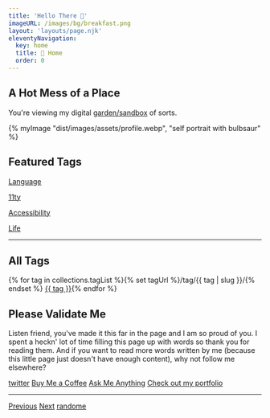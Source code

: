 ```yaml
---
title: 'Hello There 👋'
imageURL: /images/bg/breakfast.png
layout: 'layouts/page.njk'
eleventyNavigation:
  key: home
  title: 🐀 Home
  order: 0
---
```


## A Hot Mess of a Place

You're viewing my digital [garden/sandbox](https://maggieappleton.com/garden-history) of sorts.

{% myImage "dist/images/assets/profile.webp", "self portrait with bulbsaur" %}

## Featured Tags

<div class="grid grid-cols-1 gap-8 md:grid-cols-2">
  <a class="border-none" href="/tag/languages/">
  <div class="rounded-lg shadow-md" style="background-image: url('https://mdbcdn.b-cdn.net/img/new/slides/146.webp');background-size: cover;">
  <div class="rounded-lg overlay hover:bg-purple-600 transition-shadow hover:shadow-2xl text-center text-white p-8 text-3xl"><p>Language</p></div>
 </div>
  </a>

   <a class="border-hidden" href="/tag/11ty/">
     <div class="rounded-lg shadow-md" style="background-image: url('https://images.unsplash.com/photo-1581276879432-15e50529f34b?ixlib=rb-4.0.3&ixid=MnwxMjA3fDB8MHxwaG90by1wYWdlfHx8fGVufDB8fHx8&auto=format&fit=crop&w=1170&q=80'); background-size: cover;">
  <div class="rounded-lg hover:bg-purple-600 overlay transition-shadow hover:shadow-2xl text-center text-white p-8 text-3xl"><p>11ty</p></div>
 </div>
  </a>

   <a class="border-none" href="/tag/accessibility/">
       <div class="rounded-lg shadow-md" style="background-image: url('https://images.unsplash.com/photo-1645008404465-82d16e726baf?ixlib=rb-4.0.3&ixid=MnwxMjA3fDB8MHxwaG90by1wYWdlfHx8fGVufDB8fHx8&auto=format&fit=crop&w=1171&q=80'); background-size: cover;">
  <div class="rounded-lg hover:bg-purple-600 overlay transition-shadow hover:shadow-2xl text-center p-8 text-white text-3xl"><p>Accessibility</p></div>
  </div>
  </a>

   <a class="border-none" href="/tag/life/">
         <div class="rounded-lg shadow-md" style="background-image: url('https://images.unsplash.com/photo-1519052537078-e6302a4968d4?ixlib=rb-4.0.3&ixid=MnwxMjA3fDB8MHxwaG90by1wYWdlfHx8fGVufDB8fHx8&auto=format&fit=crop&w=1170&q=80'); background-size: cover;">
  <div class="rounded-lg hover:bg-purple-600 overlay transition-shadow hover:shadow-2xl text-center p-8 text-3xl text-white"><p>Life</p></div>
  </div>
  </a>
</div>

________________

   <h2 class="text-4xl my-5 text-yellow-500 font-serif">All Tags</h2>
     <p class="text-sm my-2">
    {% for tag in collections.tagList %}{% set tagUrl %}/tag/{{ tag | slug }}/{% endset %} <a class="inline-block m-1 rounded-2xl bg-purple-600 font-bold text-sm text-yellow-100 p-2 hover:bg-yellow-100 hover:text-slate-600 hover:border-yellow-400 hover:shadow-lg hover:shadow-orange-400/50 hover:border-2" href="{{ tagUrl | url }}">{{ tag }}</a>{% endfor %}
    </p>
    
## Please Validate Me

Listen friend, you've made it this far in the page and I am so proud of you. I spent a heckn' lot of time filling this page up with words so thank you for reading them. And if you want to read more words written by me (because this little page just doesn't have enough content), why not follow me elsewhere?

[twitter](https://twitter.com/smolcodes) [Buy Me a Coffee](https://ko-fi.com/softthemes) [Ask Me Anything](https://rep.ly/smolcodes) [Check out my portfolio](https://smolcodes.netlify.app/) 
________

[Previous](https://dg-webring.netlify.app/prev) [Next](https://dg-webring.netlify.app/next) [randome](https://dg-webring.netlify.app/random)
